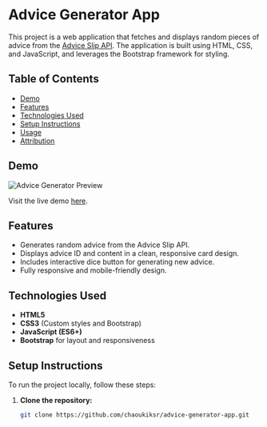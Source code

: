 # Advice Generator App

This project is a web application that fetches and displays random pieces of advice from the [Advice Slip API](https://api.adviceslip.com/). The application is built using HTML, CSS, and JavaScript, and leverages the Bootstrap framework for styling.

## Table of Contents
- [Demo](#demo)
- [Features](#features)
- [Technologies Used](#technologies-used)
- [Setup Instructions](#setup-instructions)
- [Usage](#usage)
- [Attribution](#attribution)

## Demo
![Advice Generator Preview](./images/demo-preview.png)

Visit the live demo [here](https://your-live-demo-url.com).

## Features
- Generates random advice from the Advice Slip API.
- Displays advice ID and content in a clean, responsive card design.
- Includes interactive dice button for generating new advice.
- Fully responsive and mobile-friendly design.

## Technologies Used
- **HTML5**
- **CSS3** (Custom styles and Bootstrap)
- **JavaScript (ES6+)**
- **Bootstrap** for layout and responsiveness

## Setup Instructions

To run the project locally, follow these steps:

1. **Clone the repository:**
   ```bash
   git clone https://github.com/chaoukiksr/advice-generator-app.git
